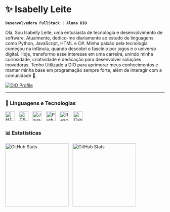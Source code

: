 # ✨ Isabelly Leite

**`Desenvolvedora FullStack | Aluna DIO `**

Olá, Sou Isabelly Leite, uma entusiasta de tecnologia e desenvolvimento de software. Atualmente, dedico-me diariamente ao estudo de linguagens como Python, JavaScript, HTML e C#. Minha paixão pela tecnologia começou na infância, quando descobri o fascínio por jogos e o universo digital. Hoje, transformo esse interesse em uma carreira, unindo minha curiosidade, criatividade e dedicação para desenvolver soluções inovadoras. Tenho Utilizado a DIO para aprimorar meus conhecimentos e manter minha base em programação sempre forte, além de interagir com a comunidade 🚀.

<p align="left"> 
    <a href="https://web.dio.me/users/isabellysleitebarbosa?tab=achievements">
        <img 
            alt="DIO Profile" 
            title="Me siga na DIO" 
            src="https://custom-icon-badges.demolab.com/github/followers/IsabellyLeite?color=236ad3&labelColor=1155ba&style=for-the-badge&logo=heart&label=Seguidores&logoColor=white"
        />
    </a>
</p>

---

### 🤖 Linguagens e Tecnologias

<img 
    align="left" 
    alt="HTML"
    title="HTML" 
    width="30px" 
    style="padding-right: 10px;" 
    src="https://cdn.jsdelivr.net/gh/devicons/devicon@latest/icons/html5/html5-original.svg" 
/>
<img 
    align="left" 
    alt="CSS" 
    title="CSS"
    width="30px" 
    style="padding-right: 10px;" 
    src="https://cdn.jsdelivr.net/gh/devicons/devicon@latest/icons/css3/css3-original.svg" 
/>
<img 
    align="left" 
    alt="JavaScript" 
    title="JavaScript"
    width="30px" 
    style="padding-right: 10px;" 
    src="https://cdn.jsdelivr.net/gh/devicons/devicon@latest/icons/javascript/javascript-original.svg" 
/>
<img 
    align="left" 
    alt="Python"
    title="Python" 
    width="30px" 
    style="padding-right: 10px;" 
    src="https://cdn.jsdelivr.net/gh/devicons/devicon@latest/icons/python/python-original.svg"
  /> 

<img 
    align="left" 
    alt="React"
    title="React" 
    width="30px" 
    style="padding-right: 10px;" 
    src="https://cdn.jsdelivr.net/gh/devicons/devicon@latest/icons/react/react-original.svg" 
/>

<img 
    align="left" 
    alt="Csharp" 
    title="Csharp"
    width="30px" 
    style="padding-right: 10px;" 
    src="https://cdn.jsdelivr.net/gh/devicons/devicon@latest/icons/csharp/csharp-original.svg" 
/>

<br/>
<br/>

### 📊 Estatísticas

<p>
  <img 
    align="left" 
    alt="GitHub Stats" 
    height="200" 
    style="padding-right: 10px;" 
    src="https://github-readme-stats.vercel.app/api?username=IsabellyLeite&show_icons=true&theme=tokyonight&include_all_commits=true&locale=pt-br" 
  />

   <img 
      align="left" 
      alt="GitHub Stats" 
      height="200" 
      src="https://github-readme-stats.vercel.app/api/top-langs/?username=IsabellyLeite&theme=tokyonight&layout=compact&custom_title=Tecnologias&langs_count=9" 
  />


</p>
